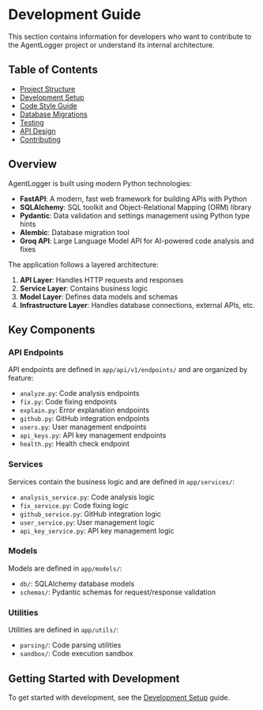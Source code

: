 # Development Guide

This section contains information for developers who want to contribute to the AgentLogger project or understand its internal architecture.

## Table of Contents

- [Project Structure](project-structure.md)
- [Development Setup](development-setup.md)
- [Code Style Guide](code-style-guide.md)
- [Database Migrations](database-migrations.md)
- [Testing](testing.md)
- [API Design](api-design.md)
- [Contributing](contributing.md)

## Overview

AgentLogger is built using modern Python technologies:

- **FastAPI**: A modern, fast web framework for building APIs with Python
- **SQLAlchemy**: SQL toolkit and Object-Relational Mapping (ORM) library
- **Pydantic**: Data validation and settings management using Python type hints
- **Alembic**: Database migration tool
- **Groq API**: Large Language Model API for AI-powered code analysis and fixes

The application follows a layered architecture:

1. **API Layer**: Handles HTTP requests and responses
2. **Service Layer**: Contains business logic
3. **Model Layer**: Defines data models and schemas
4. **Infrastructure Layer**: Handles database connections, external APIs, etc.

## Key Components

### API Endpoints

API endpoints are defined in `app/api/v1/endpoints/` and are organized by feature:

- `analyze.py`: Code analysis endpoints
- `fix.py`: Code fixing endpoints
- `explain.py`: Error explanation endpoints
- `github.py`: GitHub integration endpoints
- `users.py`: User management endpoints
- `api_keys.py`: API key management endpoints
- `health.py`: Health check endpoint

### Services

Services contain the business logic and are defined in `app/services/`:

- `analysis_service.py`: Code analysis logic
- `fix_service.py`: Code fixing logic
- `github_service.py`: GitHub integration logic
- `user_service.py`: User management logic
- `api_key_service.py`: API key management logic

### Models

Models are defined in `app/models/`:

- `db/`: SQLAlchemy database models
- `schemas/`: Pydantic schemas for request/response validation

### Utilities

Utilities are defined in `app/utils/`:

- `parsing/`: Code parsing utilities
- `sandbox/`: Code execution sandbox

## Getting Started with Development

To get started with development, see the [Development Setup](development-setup.md) guide. 